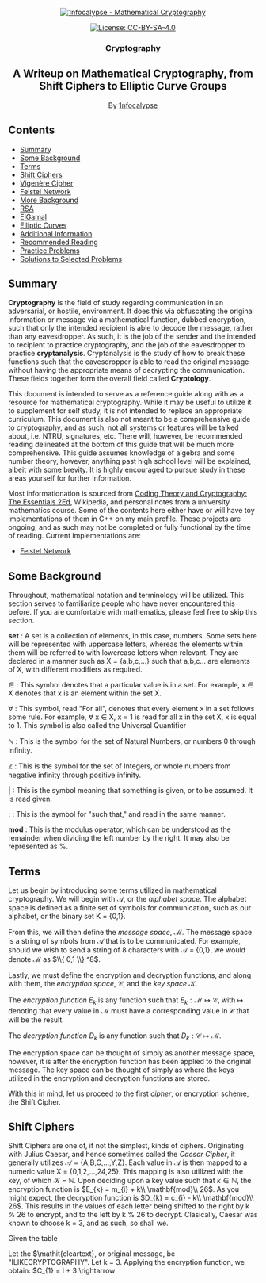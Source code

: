 <p align="center">
  <a href="https://github.com/1nfocalypse/CryptoWriteup">
	<img alt="1nfocalypse - Mathematical Cryptography" src="https://i.imgur.com/gvXGf7x.png">
  </a>
</p>
<p align="center">
  <a href="https://choosealicense.com/licenses/cc-by-sa-4.0/">
  	<img alt="License: CC-BY-SA-4.0" src="https://img.shields.io/github/license/1nfocalypse/CryptoWriteup">
  </a>
</p>
<h3 align="center">Cryptography</h3>
<h2 align="center">
  A Writeup on Mathematical Cryptography, from Shift Ciphers to Elliptic Curve Groups
</h2>
<p align="center">
  By <a href="https://github.com/1nfocalypse">1nfocalypse</a>
</p>

## Contents

- [Summary](#summary)
- [Some Background](#some-background)
- [Terms](#terms)
- [Shift Ciphers](#shift-ciphers)
- [Vigenère Cipher](#vigenère-cipher)
- [Feistel Network](#feistel-networks)
- [More Background](#more-background)
- [RSA](#RSA)
- [ElGamal](#ElGamal)
- [Elliptic Curves](#elliptic-urves)
- [Additional Information](#additional)
- [Recommended Reading](#recommended)
- [Practice Problems](#practice-problems)
- [Solutions to Selected Problems](#solutions-to-selected-problems)


## Summary

$\mathbf{Cryptography}$ is the field of study regarding communication in an adversarial, or hostile, environment. It does this via obfuscating the original information or message via a mathematical function, dubbed encryption, such that only the intended recipient is able to decode the message, rather than any eavesdropper. As such, it is the job of the sender and the intended to recipient to practice cryptography, and the job of the eavesdropper to practice $\mathbf{cryptanalysis}$. Cryptanalysis is the study of how to break these functions such that the eavesdropper is able to read the original message without having the appropriate means of decrypting the communication. These fields together form the overall field called $\mathbf{Cryptology}$.

This document is intended to serve as a reference guide along with as a resource for mathematical cryptography. While it may be useful to utilize it to supplement for self study, it is not intended to replace an appropriate curriculum. This document is also not meant to be a comprehensive guide to cryptography, and as such, not all systems or features will be talked about, i.e. NTRU, signatures, etc. There will, however, be recommended reading delineated at the bottom of this guide that will be much more comprehensive. This guide assumes knowledge of algebra and some number theory, however, anything past high school level will be explained, albeit with some brevity. It is highly encouraged to pursue study in these areas yourself for further information. 


Most informationation is sourced from [Coding Theory and Cryptography: The Essentials 2Ed](https://www.amazon.com/Coding-Theory-Cryptography-Essentials-Mathematics/dp/0824704657/), Wikipedia, and personal notes from a university mathematics course. Some of the contents here either have or will have toy implementations of them in C++ on my main profile. These projects are ongoing, and as such may not be completed or fully functional by the time of reading. Current implementations are:
- [Feistel Network](https://github.com/1nfocalypse/Feisty)


## Some Background
Throughout, mathematical notation and terminology will be utilized. This section serves to familiarize people who have never encountered this before. If you are comfortable with mathematics, please feel free to skip this section.

$\mathbf{set}$ : A set is a collection of elements, in this case, numbers. Some sets here will be represented with uppercase letters, whereas the elements within them will be referred to with lowercase letters when relevant. They are declared in a manner such as X = {a,b,c,...} such that a,b,c... are elements of X, with different modifiers as required.

$\in$ : This symbol denotes that a particular value is in a set. For example, x $\in$ X denotes that x is an element within the set X.

$\forall$ : This symbol, read "For all", denotes that every element x in a set follows some rule. For example, $\forall$ x $\in$ X, x = 1 is read for all x in the set X, x is equal to 1. This symbol is also called the Universal Quantifier

$\mathbb{N}$ : This is the symbol for the set of Natural Numbers, or numbers 0 through infinity. 

$\mathbb{Z}$ : This is the symbol for the set of Integers, or whole numbers from negative infinity through positive infinity.

| : This is the symbol meaning that something is given, or to be assumed. It is read given.

: : This is the symbol for "such that," and read in the same manner.

$\mathbf{mod}$ : This is the modulus operator, which can be understood as the remainder when dividing the left number by the right. It may also be represented as %.

## Terms

Let us begin by introducing some terms utilized in mathematical cryptography. We will begin with $\mathscr{A}$, or the $\mathit{alphabet}$ $\mathit{space}$. The alphabet space is defined as a finite set of symbols for communication, such as our alphabet, or the binary set K = {0,1}. 

From this, we will then define the $\mathit{message}$ $\mathit{space}$, $\mathscr{M}$. The message space is a string of symbols from $\mathscr{A}$ that is to be communicated. For example, should we wish to send a string of 8 characters with $\mathscr{A}$ = {0,1}, we would denote $\mathscr{M}$ as $\\{ 0,1 \\} ^8$. 

Lastly, we must define the encryption and decryption functions, and along with them, the $\mathit{encryption}$ $\mathit{space}$, $\mathscr{C}$, and the $\mathit{key}$ $\mathit{space}$ $\mathscr{K}$.

The $\mathit{encryption}$ $\mathit{function}$ $E_{k}$ is any function such that $E_{k} : \mathscr{M} \mapsto \mathscr{C}$, with $\mapsto$ denoting that every value in $\mathscr{M}$ must have a corresponding value in $\mathscr{C}$ that will be the result. 

The $\mathit{decryption}$ $\mathit{function}$ $D_{k}$ is any function such that $D_{k} : \mathscr{C} \mapsto \mathscr{M}$.

The encryption space can be thought of simply as another message space, however, it is after the encryption function has been applied to the original message. The key space can be thought of simply as where the keys utilized in the encryption and decryption functions are stored. 

With this in mind, let us proceed to the first $\mathit{cipher}$, or encryption scheme, the Shift Cipher.

## Shift Ciphers

Shift Ciphers are one of, if not the simplest, kinds of ciphers. Originating with Julius Caesar, and hence sometimes called the $\mathit{Caesar}$ $\mathit{Cipher}$, it generally utilizes $\mathscr{A}$ = {A,B,C,...,Y,Z}. Each value in $\mathscr{A}$ is then mapped to a numeric value X = {0,1,2,...,24,25}. This mapping is also utilized with the key, of which $\mathscr{K}$ = $\mathbb{N}$. Upon deciding upon a key value such that $k \in \mathbb{N}$, the encryption function is $E_{k} = m_{i} + k\\ \mathbf{mod}\\ 26$. As you might expect, the decryption function is $D_{k} = c_{i} - k\\ \mathbf{mod}\\ 26$. This results in the values of each letter being shifted to the right by k % 26 to encrypt, and to the left by k % 26 to decrypt. Clasically, Caesar was known to choose k = 3, and as such, so shall we.

Given the table

Let the $\mathit{cleartext}\, or original message, be "ILIKECRYPTOGRAPHY". Let k = 3. Applying the encryption function, we obtain:
$C_{1} = I + 3 \rightarrow 

